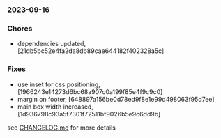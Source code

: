 ### 2023-09-16

### Chores
+ dependencies updated, [21db5bc52e4fa2da8db89cae644182f402328a5c]

### Fixes
+ use inset for css positioning, [1966243e14273d6bc68a907c0a199f85e4f9c9c0]
+ margin on footer, [648897a156be0d78ed9f8e1e99d498063f95d7ee]
+ main box width increased, [1d936798c93a5f7301f72511bf9026b5e9c6dd9b]


see <a href='https://github.com/mrjackwills/leafcast_vue/blob/main/CHANGELOG.md'>CHANGELOG.md</a> for more details
